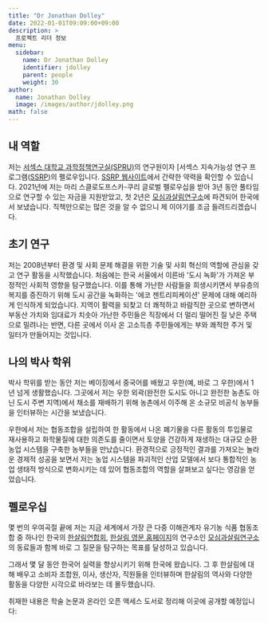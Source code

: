 ```yaml
---
title: "Dr Jonathan Dolley"
date: 2022-01-01T09:09:00+09:00
description: >
  프로젝트 리더 정보
menu:
  sidebar:
    name: Dr Jonathan Dolley
    identifier: jdolley
    parent: people
    weight: 30
author:
  name: Jonathan Dolley
  image: /images/author/jdolley.png
math: false
---
```


## 내 역할

저는 [서섹스 대학교 과학정책연구실(SPRU)](https://www.sussex.ac.uk/business-school/people-and-departments/spru)의 연구원이자 [서섹스 지속가능성 연구 프로그램([SSRP](https://www.sussex.ac.uk/research/centres/sussex-sustainability-research-programme/))의 펠로우입니다.
[SSRP 웹사이트](https://www.sussex.ac.uk/research/centres/sussex-sustainability-research-programme/ssrp-perspectives/early-career-stories/jonathan-dolley)에서 간략한 약력을 확인할 수 있습니다.
2021년에 저는 마리 스클로도프스카-쿠리 글로벌 펠로우십을 받아 3년 동안 풀타임으로 연구할 수 있는 자금을 지원받았고, 첫 2년은 [모심과살림연구소](http://mosim.or.kr/)에 파견되어 한국에서 보냈습니다.
직책만으로는 많은 것을 알 수 없으니 제 이야기를 조금 들려드리겠습니다.

## 초기 연구

저는 2008년부터 환경 및 사회 문제 해결을 위한 기술 및 사회 혁신의 역할에 관심을 갖고 연구 활동을 시작했습니다.
처음에는 한국 서울에서 이른바 '도시 녹화'가 가져온 부정적인 사회적 영향을 탐구했습니다.
이를 통해 가난한 사람들을 희생시키면서 부유층의 복지를 증진하기 위해 도시 공간을 녹화하는 '에코 젠트리피케이션' 문제에 대해 예리하게 인식하게 되었습니다.
지역이 활력을 되찾고 더 쾌적하고 바람직한 곳으로 변하면서 부동산 가치와 임대료가 치솟아 가난한 주민들은 직장에서 더 멀리 떨어진 질 낮은 주택으로 밀려나는 반면, 다른 곳에서 이사 온 고소득층 주민들에게는 부와 쾌적한 주거 및 일터가 만들어지는 것입니다.

## 나의 박사 학위

박사 학위를 받는 동안 저는 베이징에서 중국어를 배웠고 우한(예, 바로 그 우한)에서 1년 넘게 생활했습니다.
그곳에서 저는 우한 외곽(완전한 도시도 아니고 완전한 농촌도 아닌 도시 주변 지역)에서 채소를 재배하기 위해 농촌에서 이주해 온 소규모 비공식 농부들을 인터뷰하는 시간을 보냈습니다.

우한에서 저는 협동조합을 설립하여 한 활동에서 나온 폐기물을 다른 활동의 투입물로 재사용하고 화학물질에 대한 의존도를 줄이면서 토양을 건강하게 재생하는 대규모 순환 농업 시스템을 구축한 농부들을 만났습니다.
환경적으로 긍정적인 결과를 가져오는 놀라운 경제적 성공을 보면서 저는 농업 시스템을 파괴적인 산업 모델에서 보다 통합적인 농업 생태적 방식으로 변화시키는 데 있어 협동조합의 역할을 살펴보고 싶다는 영감을 얻었습니다. 

## 펠로우십

몇 번의 우여곡절 끝에 저는 지금 세계에서 가장 큰 다중 이해관계자 유기농 식품 협동조합 중 하나인 한국의 [한살림연합회](http://www.hansalim.or.kr), [한살림 영문 홈페이지](http://eng.hansalim.or.kr/)의 연구소인 [모심과살림연구소](http://mosim.or.kr)의 동료들과 함께 바로 그 질문을 탐구하는 목표를 달성하고 있습니다.

그래서 몇 달 동안 한국어 실력을 향상시키기 위해 한국에 왔습니다.
그 후 한살림에 대해 배우고 소비자 조합원, 이사, 생산자, 직원들을 인터뷰하며 한살림의 역사와 다양한 활동을 다양한 시각으로 바라보는 데 몰두했습니다.

취재한 내용은 학술 논문과 온라인 오픈 액세스 도서로 정리해 이곳에 공개할 예정입니다: 